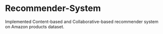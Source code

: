# Recommender-System
Implemented Content-based and Collaborative-based recommender system on Amazon products dataset.

